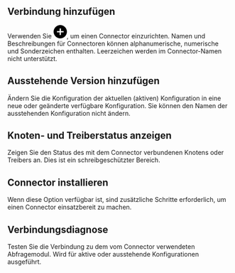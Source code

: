 Verbindung hinzufügen
---------------------

Verwenden Sie ![Plus icon to add item](Images/ebt1659745488877.svg), um einen Connector einzurichten. Namen und Beschreibungen für Connectoren können alphanumerische, numerische und Sonderzeichen enthalten. Leerzeichen werden im Connector-Namen nicht unterstützt.

Ausstehende Version hinzufügen
------------------------------

Ändern Sie die Konfiguration der aktuellen (aktiven) Konfiguration in eine neue oder geänderte verfügbare Konfiguration. Sie können den Namen der ausstehenden Konfiguration nicht ändern.

Knoten- und Treiberstatus anzeigen
----------------------------------

Zeigen Sie den Status des mit dem Connector verbundenen Knotens oder Treibers an. Dies ist ein schreibgeschützter Bereich.

Connector installieren
----------------------

Wenn diese Option verfügbar ist, sind zusätzliche Schritte erforderlich, um einen Connector einsatzbereit zu machen.

Verbindungsdiagnose
-------------------

Testen Sie die Verbindung zu dem vom Connector verwendeten Abfragemodul. Wird für aktive oder ausstehende Konfigurationen ausgeführt.
